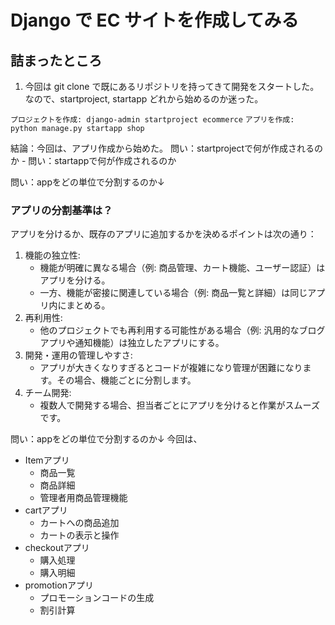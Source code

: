 # Django で EC サイトを作成してみる


## 詰まったところ

1. 今回は git clone で既にあるリポジトリを持ってきて開発をスタートした。なので、startproject, startapp どれから始めるのか迷った。

`プロジェクトを作成: django-admin startproject ecommerce`
`アプリを作成: python manage.py startapp shop`

結論：今回は、アプリ作成から始めた。
問い：startprojectで何が作成されるのか
    - 
問い：startappで何が作成されるのか

問い：appをどの単位で分割するのか↓
### アプリの分割基準は？
アプリを分けるか、既存のアプリに追加するかを決めるポイントは次の通り：

1. 機能の独立性:
   - 機能が明確に異なる場合（例: 商品管理、カート機能、ユーザー認証）はアプリを分ける。
   - 一方、機能が密接に関連している場合（例: 商品一覧と詳細）は同じアプリ内にまとめる。
2. 再利用性:
   - 他のプロジェクトでも再利用する可能性がある場合（例: 汎用的なブログアプリや通知機能）は独立したアプリにする。
3. 開発・運用の管理しやすさ:
   - アプリが大きくなりすぎるとコードが複雑になり管理が困難になります。その場合、機能ごとに分割します。
4. チーム開発:
   - 複数人で開発する場合、担当者ごとにアプリを分けると作業がスムーズです。


問い：appをどの単位で分割するのか↓
今回は、
- Itemアプリ
  - 商品一覧
  - 商品詳細
  - 管理者用商品管理機能
- cartアプリ
  - カートへの商品追加
  - カートの表示と操作
- checkoutアプリ
  - 購入処理
  - 購入明細
- promotionアプリ
  - プロモーションコードの生成
  - 割引計算